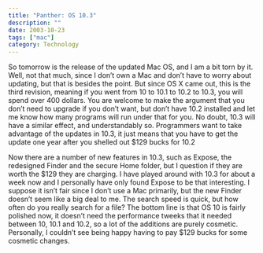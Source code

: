 ```yaml
---
title: "Panther: OS 10.3"
description: ""
date: 2003-10-23
tags: ["mac"]
category: Technology
---
```


So tomorrow is the release of the updated Mac OS, and I am a bit torn by it. Well, not that much, since I don’t own a Mac and don’t have to worry about updating, but that is besides the point. But since OS X came out, this is the third revision, meaning if you went from 10 to 10.1 to 10.2 to 10.3, you will spend over 400 dollars. You are welcome to make the argument that you don’t need to upgrade if you don’t want, but don’t have 10.2 installed and let me know how many programs will run under that for you. No doubt, 10.3 will have a similar effect, and understandably so. Programmers want to take advantage of the updates in 10.3, it just means that you have to get the update one year after you shelled out $129 bucks for 10.2

Now there are a number of new features in 10.3, such as Expose, the redesigned Finder and the secure Home folder, but I question if they are worth the $129 they are charging. I have played around with 10.3 for about a week now and I personally have only found Expose to be that interesting. I suppose it isn’t fair since I don’t use a Mac primarily, but the new Finder doesn’t seem like a big deal to me. The search speed is quick, but how often do you really search for a file? The bottom line is that OS 10 is fairly polished now, it doesn’t need the performance tweeks that it needed between 10, 10.1 and 10.2, so a lot of the additions are purely cosmetic. Personally, I couldn’t see being happy having to pay $129 bucks for some cosmetic changes.